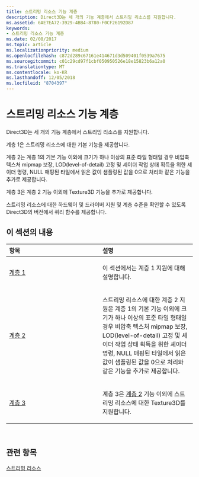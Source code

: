 ```yaml
---
title: 스트리밍 리소스 기능 계층
description: Direct3D는 세 개의 기능 계층에서 스트리밍 리소스를 지원합니다.
ms.assetid: 6AE7EA72-3929-4BB4-8780-F0CF26192D87
keywords:
- 스트리밍 리소스 기능 계층
ms.date: 02/08/2017
ms.topic: article
ms.localizationpriority: medium
ms.openlocfilehash: c872d289c67161e414671d3d509401f0539a7675
ms.sourcegitcommit: c01c29cd97f1cbf050950526e18e15823b6a12a0
ms.translationtype: MT
ms.contentlocale: ko-KR
ms.lasthandoff: 12/05/2018
ms.locfileid: "8704397"
---
```

# <a name="streaming-resources-features-tiers"></a>스트리밍 리소스 기능 계층


Direct3D는 세 개의 기능 계층에서 스트리밍 리소스를 지원합니다.

계층 1은 스트리밍 리소스에 대한 기본 기능을 제공합니다.

계층 2는 계층 1의 기본 기능 이외에 크기가 하나 이상의 표준 타일 형태일 경우 비압축 텍스처 mipmap 보장, LOD(level-of-detail) 고정 및 셰이더 작업 상태 획득을 위한 셰이더 명령, NULL 매핑된 타일에서 읽은 값이 샘플링된 값을 0으로 처리와 같은 기능을 추가로 제공합니다.

계층 3은 계층 2 기능 이외에 Texture3D 기능을 추가로 제공합니다.

스트리밍 리소스에 대한 하드웨어 및 드라이버 지원 및 계층 수준을 확인할 수 있도록 Direct3D의 버전에서 쿼리 함수를 제공합니다.

## <a name="span-idin-this-sectionspanin-this-section"></a><span id="in-this-section"></span>이 섹션의 내용


<table>
<colgroup>
<col width="50%" />
<col width="50%" />
</colgroup>
<thead>
<tr class="header">
<th align="left">항목</th>
<th align="left">설명</th>
</tr>
</thead>
<tbody>
<tr class="odd">
<td align="left"><p><a href="tier-1.md">계층 1</a></p></td>
<td align="left"><p>이 섹션에서는 계층 1 지원에 대해 설명합니다.</p></td>
</tr>
<tr class="even">
<td align="left"><p><a href="tier-2.md">계층 2</a></p></td>
<td align="left"><p>스트리밍 리소스에 대한 계층 2 지원은 계층 1의 기본 기능 이외에 크기가 하나 이상의 표준 타일 형태일 경우 비압축 텍스처 mipmap 보장, LOD(level-of-detail) 고정 및 셰이더 작업 상태 획득을 위한 셰이더 명령, NULL 매핑된 타일에서 읽은 값이 샘플링된 값을 0으로 처리와 같은 기능을 추가로 제공합니다.</p></td>
</tr>
<tr class="odd">
<td align="left"><p><a href="tier-3.md">계층 3</a></p></td>
<td align="left"><p>계층 3은 <a href="tier-2.md">계층 2</a> 기능 이외에 스트리밍 리소스에 대한 Texture3D를 지원합니다.</p></td>
</tr>
</tbody>
</table>

 

## <a name="span-idrelated-topicsspanrelated-topics"></a><span id="related-topics"></span>관련 항목


[스트리밍 리소스](streaming-resources.md)

 

 




